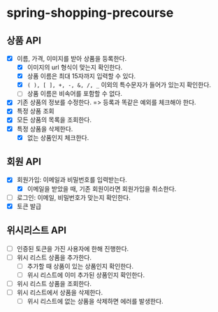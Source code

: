# spring-shopping-precourse

## 상품 API
-[x] 이름, 가격, 이미지를 받아 상품을 등록한다.
  - [x] 이미지의 url 형식이 맞는지 확인한다.
  - [x] 상품 이름은 최대 15자까지 입력할 수 있다. 
  - [x] `( ), [ ], +, -, &, /, _` 이외의 특수문자가 들어가 있는지 확인한다.
  - [ ] 상품 이름은 비속어를 포함할 수 없다. 
-[x] 기존 상품의 정보를 수정한다. => 등록과 똑같은 예외를 체크해야 한다.
-[x] 특정 상품 조회
-[x] 모든 상품의 목록을 조회한다.
-[x] 특정 상품을 삭제한다. 
  -[x] 없는 상품인지 체크한다. 

## 회원 API
-[x] 회원가입: 이메일과 비밀번호를 입력받는다. 
  -[x] 이메일을 받았을 때, 기존 회원이라면 회원가입을 취소한다.
-[ ] 로그인: 이메일, 비밀번호가 맞는지 확인한다.
-[x] 토큰 발급

## 위시리스트 API
-[ ] 인증된 토큰을 가진 사용자에 한해 진행한다.
- [ ] 위시 리스트 상품을 추가한다. 
  - [ ] 추가할 때 상품이 있는 상품인지 확인한다.
  - [ ] 위시 리스트에 이미 추가된 상품인지 확인한다.
- [ ] 위시 리스트 상품을 조회한다.
-[ ] 위시 리스트에서 상품을 삭제한다.
  - [ ] 위시 리스트에 없는 상품을 삭제하면 에러를 발생한다. 